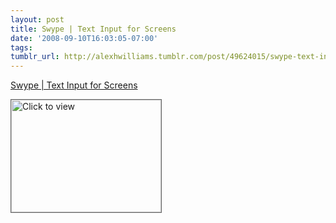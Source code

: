 ```yaml
---
layout: post
title: Swype | Text Input for Screens
date: '2008-09-10T16:03:05-07:00'
tags: 
tumblr_url: http://alexhwilliams.tumblr.com/post/49624015/swype-text-input-for-screens
---
```

<a href="https://www.iterasi.net/OpenViewer.aspx?sqrlitid=suDx4Vr-RkmXvRdoQQd63A">Swype | Text Input for Screens</a><br/><p><a href="https://www.iterasi.net/OpenViewer.aspx?sqrlitid=suDx4Vr-RkmXvRdoQQd63A" target="_blank"> <img src="http://AssetHost01a.iterasi.net/ec2eb670e447/94d5ad32ba6b/ff6f9e86baa1/3af4699e797b/4a2d6d1f-5613-4408-a594-d8bc7684ccd1/thumbnail.jpg???20080910230345???luADqGfEOIqsoA67fM58ZODCr8CkyOWykYI95jCK6hc9heEgcxyotzGdmAXcSU2FRqFMqI3Y9q7N5KAVMU/R0kb9+DV6AdfGJtXyyQWTKCCHOGiZX/mr9j5kWj+aoqSsHBGUpqIBhIIE3PHZexIunwZg34ziN/+RRFq36iPLhjM=" width="240" height="180" style="border:solid 1px #666" alt="Click to view"/></a></p>

